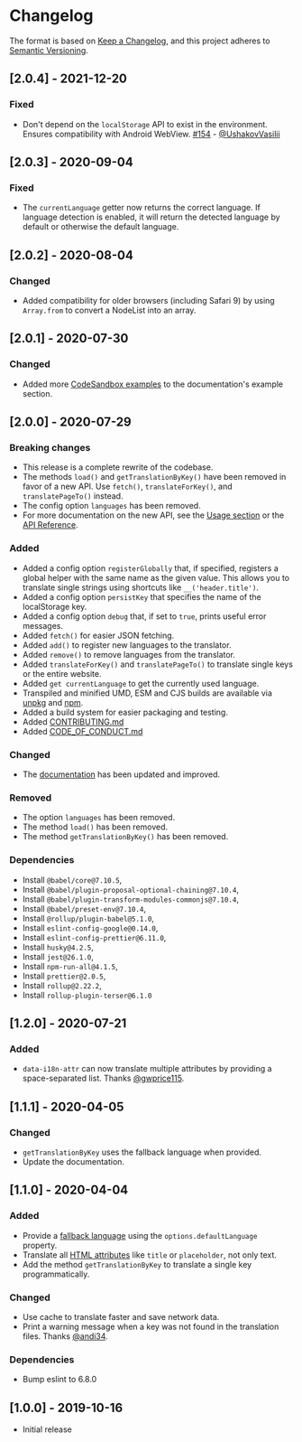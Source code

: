 # Changelog

The format is based on [Keep a Changelog](https://keepachangelog.com/en/1.0.0/),
and this project adheres to [Semantic Versioning](https://semver.org/spec/v2.0.0.html).

## [2.0.4] - 2021-12-20

### Fixed

- Don't depend on the `localStorage` API to exist in the environment. Ensures compatibility with Android WebView. [#154](https://github.com/andreasremdt/simple-translator/pull/154) - [@UshakovVasilii](https://github.com/UshakovVasilii)

## [2.0.3] - 2020-09-04

### Fixed

- The `currentLanguage` getter now returns the correct language. If language detection is enabled, it will return the detected language by default or otherwise the default language.

## [2.0.2] - 2020-08-04

### Changed

- Added compatibility for older browsers (including Safari 9) by using `Array.from` to convert a NodeList into an array.

## [2.0.1] - 2020-07-30

### Changed

- Added more [CodeSandbox examples](<(https://github.com/andreasremdt/simple-translator#examples)>) to the documentation's example section.

## [2.0.0] - 2020-07-29

### Breaking changes

- This release is a complete rewrite of the codebase.
- The methods `load()` and `getTranslationByKey()` have been removed in favor of a new API. Use `fetch()`, `translateForKey()`, and `translatePageTo()` instead.
- The config option `languages` has been removed.
- For more documentation on the new API, see the [Usage section](https://github.com/andreasremdt/simple-translator#usage) or the [API Reference](https://github.com/andreasremdt/simple-translator#api-reference).

### Added

- Added a config option `registerGlobally` that, if specified, registers a global helper with the same name as the given value. This allows you to translate single strings using shortcuts like `__('header.title')`.
- Added a config option `persistKey` that specifies the name of the localStorage key.
- Added a config option `debug` that, if set to `true`, prints useful error messages.
- Added `fetch()` for easier JSON fetching.
- Added `add()` to register new languages to the translator.
- Added `remove()` to remove languages from the translator.
- Added `translateForKey()` and `translatePageTo()` to translate single keys or the entire website.
- Added `get currentLanguage` to get the currently used language.
- Transpiled and minified UMD, ESM and CJS builds are available via [unpkg](https://unpkg.com/@andreasremdt/simple-translator@latest/dist/umd/translator.min.js) and [npm](https://www.npmjs.com/package/@andreasremdt/simple-translator).
- Added a build system for easier packaging and testing.
- Added [CONTRIBUTING.md](https://github.com/andreasremdt/simple-translator/CONTRIBUTING.md)
- Added [CODE_OF_CONDUCT.md](https://github.com/andreasremdt/simple-translator/CODE_OF_CONDUCT.md)

### Changed

- The [documentation](https://github.com/andreasremdt/simple-translator/#readme) has been updated and improved.

### Removed

- The option `languages` has been removed.
- The method `load()` has been removed.
- The method `getTranslationByKey()` has been removed.

### Dependencies

- Install `@babel/core@7.10.5`,
- Install `@babel/plugin-proposal-optional-chaining@7.10.4`,
- Install `@babel/plugin-transform-modules-commonjs@7.10.4`,
- Install `@babel/preset-env@7.10.4`,
- Install `@rollup/plugin-babel@5.1.0`,
- Install `eslint-config-google@0.14.0`,
- Install `eslint-config-prettier@6.11.0`,
- Install `husky@4.2.5`,
- Install `jest@26.1.0`,
- Install `npm-run-all@4.1.5`,
- Install `prettier@2.0.5`,
- Install `rollup@2.22.2`,
- Install `rollup-plugin-terser@6.1.0`

## [1.2.0] - 2020-07-21

### Added

- `data-i18n-attr` can now translate multiple attributes by providing a space-separated list. Thanks [@gwprice115](https://github.com/gwprice115).

## [1.1.1] - 2020-04-05

### Changed

- `getTranslationByKey` uses the fallback language when provided.
- Update the documentation.

## [1.1.0] - 2020-04-04

### Added

- Provide a [fallback language](https://github.com/andreasremdt/simple-translator/issues/1) using the `options.defaultLanguage` property.
- Translate all [HTML attributes](https://github.com/andreasremdt/simple-translator/issues/4) like `title` or `placeholder`, not only text.
- Add the method `getTranslationByKey` to translate a single key programmatically.

### Changed

- Use cache to translate faster and save network data.
- Print a warning message when a key was not found in the translation files. Thanks [@andi34](https://github.com/andi34).

### Dependencies

- Bump eslint to 6.8.0

## [1.0.0] - 2019-10-16

- Initial release
